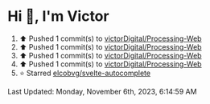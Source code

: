 <h1>Hi 👋, I'm Victor </h1>

<!--RECENT_ACTIVITY:start-->
1. ⬆️ Pushed 1 commit(s) to [victorDigital/Processing-Web](https://github.com/victorDigital/Processing-Web)<br>
2. ⬆️ Pushed 1 commit(s) to [victorDigital/Processing-Web](https://github.com/victorDigital/Processing-Web)<br>
3. ⬆️ Pushed 1 commit(s) to [victorDigital/Processing-Web](https://github.com/victorDigital/Processing-Web)<br>
4. ⬆️ Pushed 1 commit(s) to [victorDigital/Processing-Web](https://github.com/victorDigital/Processing-Web)<br>
5. ⭐ Starred [elcobvg/svelte-autocomplete](https://github.com/elcobvg/svelte-autocomplete)<br>
<!--RECENT_ACTIVITY:end-->

<!--RECENT_ACTIVITY:last_update-->
Last Updated: Monday, November 6th, 2023, 6:14:59 AM
<!--RECENT_ACTIVITY:last_update_end-->
